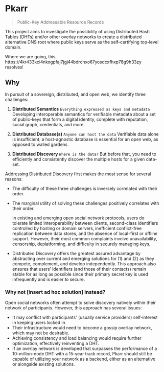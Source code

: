# Pkarr

> Public-Key Addressable Resource Records

This project aims to investigate the possibility of using Distributed Hash Tables (DHTs) and/or other overlay networks to create a distributed alternative DNS root where public keys serve as the self-certifying top-level domain.

Where we are going, this https://4kr433kci4nkogpfaj7jgj44bdrchxo67yosdcxfhxp78g9h33zy resolves!

## Why

In pursuit of a sovereign, distributed, and open web, we identify three challenges:

1. **Distributed Semantics** `Everything expressed as keys and metadata`
Developing interoperable semantics for verifiable metadata about a set of public-keys that form a digital identity, complete with reputation, social graph, credentials, and more.

2. **Distributed Database(s)** `Anyone can host the data`
Verifiable data alone is insufficient; a host-agnostic database is essential for an open web, as opposed to walled gardens.

3. **Distributed Discovery** `Where is the data?`
But before that, you need to efficiently and consistently discover the multiple hosts for a given data-set.

Addressing Distributed Discovery first makes the most sense for several reasons:

- The difficulty of these three challenges is inversely correlated with their order.
- The marginal utility of solving these challenges positively correlates with their order.

    In existing and emerging open social network protocols, users do tolerate limited interoperability between clients, second-class identifiers controlled by hosting or domain servers, inefficient conflict-free replication between data stores, and the absence of local-first or offline support. However, their most common complaints involve unavailability, censorship, deplatforming, and difficulty in securely managing keys.

- Distributed Discovery offers the greatest assured advantage by abstracting over current and emerging solutions for (1) and (2) as they compete, complement, and develop independently. This approach also ensures that users' identifiers (and those of their contacts) remain stable for as long as possible since their primary secret key is used infrequently and is easier to secure.

### Why not [insert ad hoc solution] instead?
Open social networks often attempt to solve discovery natively within their network of participants. However, this approach has several issues:

- It may conflict with participants' (usually service providers) self-interest in keeping users locked in.
- Their infrastructure would need to become a gossip overlay network, which may not be desirable.
- Achieving consistency and load balancing would require further optimization, effectively reinventing a DHT.
- If an overlay network is developed that surpasses the performance of a 10-million-node DHT with a 15-year track record, Pkarr should still be capable of utilizing your network as a backend, either as an alternative or alongside existing solutions.
